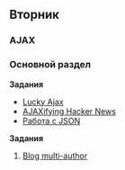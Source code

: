 ## Вторник


### AJAX

### Основной раздел

**Задания**

- [Lucky Ajax](../../../../lucky-ajax-challenge)
- [AJAXifying Hacker News](../../../../ajaxifying-hacker-news-challenge)
- [Работа с JSON](https://github.com/Elbrus-Bootcamp/express-json-challenge)


**Задания**
1. [Blog multi-author](../../../../main-passport-blog-multiauthor)
